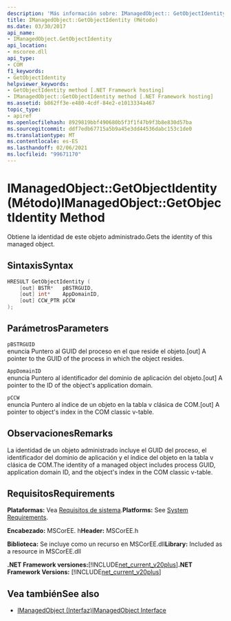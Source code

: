 ```yaml
---
description: 'Más información sobre: IManagedObject:: GetObjectIdentity ((método)'
title: IManagedObject::GetObjectIdentity (Método)
ms.date: 03/30/2017
api_name:
- IManagedObject.GetObjectIdentity
api_location:
- mscoree.dll
api_type:
- COM
f1_keywords:
- GetObjectIdentity
helpviewer_keywords:
- GetObjectIdentity method [.NET Framework hosting]
- IManagedObject::GetObjectIdentity method [.NET Framework hosting]
ms.assetid: b862ff3e-e480-4cdf-84e2-e1013334a467
topic_type:
- apiref
ms.openlocfilehash: 8929819bbf490680b5f3f1f47b9f3b8e830d57ba
ms.sourcegitcommit: ddf7edb67715a5b9a45e3dd44536dabc153c1de0
ms.translationtype: MT
ms.contentlocale: es-ES
ms.lasthandoff: 02/06/2021
ms.locfileid: "99671170"
---
```

# <a name="imanagedobjectgetobjectidentity-method"></a><span data-ttu-id="324ea-103">IManagedObject::GetObjectIdentity (Método)</span><span class="sxs-lookup"><span data-stu-id="324ea-103">IManagedObject::GetObjectIdentity Method</span></span>

<span data-ttu-id="324ea-104">Obtiene la identidad de este objeto administrado.</span><span class="sxs-lookup"><span data-stu-id="324ea-104">Gets the identity of this managed object.</span></span>  
  
## <a name="syntax"></a><span data-ttu-id="324ea-105">Sintaxis</span><span class="sxs-lookup"><span data-stu-id="324ea-105">Syntax</span></span>  
  
```cpp  
HRESULT GetObjectIdentity (  
    [out] BSTR*   pBSTRGUID,  
    [out] int*    AppDomainID,  
    [out] CCW_PTR pCCW  
);  
```  
  
## <a name="parameters"></a><span data-ttu-id="324ea-106">Parámetros</span><span class="sxs-lookup"><span data-stu-id="324ea-106">Parameters</span></span>  

 `pBSTRGUID`  
 <span data-ttu-id="324ea-107">enuncia Puntero al GUID del proceso en el que reside el objeto.</span><span class="sxs-lookup"><span data-stu-id="324ea-107">[out] A pointer to the GUID of the process in which the object resides.</span></span>  
  
 `AppDomainID`  
 <span data-ttu-id="324ea-108">enuncia Puntero al identificador del dominio de aplicación del objeto.</span><span class="sxs-lookup"><span data-stu-id="324ea-108">[out] A pointer to the ID of the object's application domain.</span></span>  
  
 `pCCW`  
 <span data-ttu-id="324ea-109">enuncia Puntero al índice de un objeto en la tabla v clásica de COM.</span><span class="sxs-lookup"><span data-stu-id="324ea-109">[out] A pointer to object's index in the COM classic v-table.</span></span>  
  
## <a name="remarks"></a><span data-ttu-id="324ea-110">Observaciones</span><span class="sxs-lookup"><span data-stu-id="324ea-110">Remarks</span></span>  

 <span data-ttu-id="324ea-111">La identidad de un objeto administrado incluye el GUID del proceso, el identificador del dominio de aplicación y el índice del objeto en la tabla v clásica de COM.</span><span class="sxs-lookup"><span data-stu-id="324ea-111">The identity of a managed object includes process GUID, application domain ID, and the object's index in the COM classic v-table.</span></span>  
  
## <a name="requirements"></a><span data-ttu-id="324ea-112">Requisitos</span><span class="sxs-lookup"><span data-stu-id="324ea-112">Requirements</span></span>  

 <span data-ttu-id="324ea-113">**Plataformas:** Vea [Requisitos de sistema](../../get-started/system-requirements.md).</span><span class="sxs-lookup"><span data-stu-id="324ea-113">**Platforms:** See [System Requirements](../../get-started/system-requirements.md).</span></span>  
  
 <span data-ttu-id="324ea-114">**Encabezado:** MSCorEE. h</span><span class="sxs-lookup"><span data-stu-id="324ea-114">**Header:** MSCorEE.h</span></span>  
  
 <span data-ttu-id="324ea-115">**Biblioteca:** Se incluye como un recurso en MSCorEE.dll</span><span class="sxs-lookup"><span data-stu-id="324ea-115">**Library:** Included as a resource in MSCorEE.dll</span></span>  
  
 <span data-ttu-id="324ea-116">**.NET Framework versiones:**[!INCLUDE[net_current_v20plus](../../../../includes/net-current-v20plus-md.md)]</span><span class="sxs-lookup"><span data-stu-id="324ea-116">**.NET Framework Versions:** [!INCLUDE[net_current_v20plus](../../../../includes/net-current-v20plus-md.md)]</span></span>  
  
## <a name="see-also"></a><span data-ttu-id="324ea-117">Vea también</span><span class="sxs-lookup"><span data-stu-id="324ea-117">See also</span></span>

- [<span data-ttu-id="324ea-118">IManagedObject (Interfaz)</span><span class="sxs-lookup"><span data-stu-id="324ea-118">IManagedObject Interface</span></span>](imanagedobject-interface.md)
